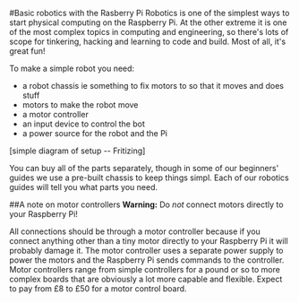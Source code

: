 #Basic robotics with the Rasberry Pi
Robotics is one of the simplest ways to start physical computing on the Raspberry Pi. At the other extreme it is one of the most complex topics in computing and engineering, so there's lots of scope for tinkering, hacking and learning to code and build. Most of all, it's great fun!

To make a simple robot you need:

- a robot chassis ie something to fix motors to so that it moves and does stuff
- motors to make the robot move
- a motor controller
- an input device to control the bot 
- a power source for the robot and the Pi

[simple diagram of setup -- Fritizing]

You can buy all of the parts separately, though in some of our beginners' guides we use a pre-built chassis to keep things simpl. Each of our robotics guides will tell you what parts you need.

##A note on motor controllers
**Warning:** Do *not* connect motors directly to your Raspberry Pi! 

All connections should be through a motor controller because if you connect anything other than a tiny motor directly to your Raspberry Pi it will probably damage it. The motor controller uses a separate power supply to power the motors and the Raspberry Pi sends commands to the controller. Motor controllers range from simple controllers for a pound or so to more complex boards that are obviously a lot more capable and flexible. Expect to pay from £8 to £50 for a motor control board.



